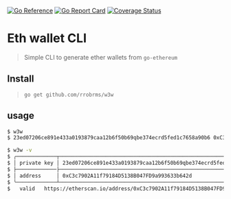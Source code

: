 [![Go Reference](https://pkg.go.dev/badge/github.com/rrobrms/w3w.svg)](https://pkg.go.dev/github.com/rrobrms/w3w)
[![Go Report Card](https://goreportcard.com/badge/github.com/rrobrms/w3w)](https://goreportcard.com/report/github.com/rrobrms/w3w)
[![Coverage Status](https://coveralls.io/repos/github/rrobrms/w3w/badge.svg?branch=main)](https://coveralls.io/github/rrobrms/w3w?branch=main)
<!-- [![Latest Release](https://img.shields.io/github/v/release/rrobrms/w3w)](https://github.com/rrobrms/w3w/releases) -->

# Eth wallet CLI

> Simple CLI to generate ether wallets from `go-ethereum`

## Install

> `go get github.com/rrobrms/w3w`


## usage

```sh
$ w3w
$ 23ed07206ce891e433a0193879caa12b6f50b69qbe374ecrd5fed1c7658a90b6 0xC3c7902A11f79184D5138B047FD9a993633b642d
```

```sh
$ w3w -v
$ ╭─────────────┬──────────────────────────────────────────────────────────────────╮
$ │ private key │ 23ed07206ce891e433a0193879caa12b6f50b69qbe374ecrd5fed1c7658a90b6 │
$ ├─────────────├──────────────────────────────────────────────────────────────────┤
$ │ address     │ 0xC3c7902A11f79184D5138B047FD9a993633b642d                       │
$ ╰─────────────┴──────────────────────────────────────────────────────────────────╯
$   valid   https://etherscan.io/address/0xC3c7902A11f79184D5138B047FD9a993633b642d
```